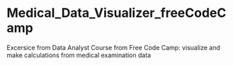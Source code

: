 # Medical_Data_Visualizer_freeCodeCamp
Excersice from Data Analyst Course from Free Code Camp: visualize and make calculations from medical examination data
